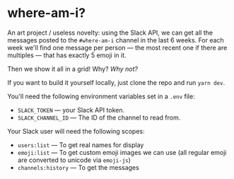 # where-am-i?

An art project / useless novelty: using the Slack API, we can get all the messages posted to the `#where-am-i` channel in the last 6 weeks.  For each week we'll find one message per person — the most recent one if there are multiples — that has exactly 5 emoji in it.

Then we show it all in a grid! Why? _Why not?_

If you want to build it yourself locally, just clone the repo and run `yarn dev`.

You'll need the following environment variables set in a `.env` file:

* `SLACK_TOKEN` — your Slack API token.
* `SLACK_CHANNEL_ID` — The ID of the channel to read from.

Your Slack user will need the following scopes:

* `users:list` — To get real names for display
* `emoji:list` — To get custom emoji images we can use (all regular emoji are converted to unicode via `emoji-js`)
* `channels:history` — To get the messages

